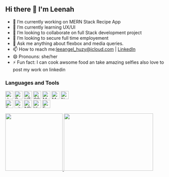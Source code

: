  ## Hi there 👋 I'm Leenah



- 🔭 I’m currently working on MERN Stack Recipe App
- 🌱 I’m currently learning UX/UI
- 👯 I’m looking to collaborate on full Stack development project
- 🤔 I’m looking to secure full time employement
- 💬 Ask me anything about flexbox and media queries.
- 📫 How to reach me:leeangel_huzy@icloud.com | [LinkedIn](https://www.linkedin.com/in/leenah-iqbal// "Leenah on LinkedIn")
- 😄 Pronouns: she/her 
- ⚡ Fun fact: I can cook awsome food an take amazing selfies also love to post my work on linkedin


### Languages and Tools

<p>
  <img src="https://img.shields.io/badge/JavaScript-0C1116?logo=javascript&logoColor=F7DF1E" alt="JavaScript logo" title="JavaScript" height="25" />
  <img src="https://img.shields.io/badge/React-0C1116?logo=react&logoColor=61DAFB" alt="React logo" title="React" height="25" />
  <img src="https://img.shields.io/badge/HTML5-0C1116?logo=html5&logoColor=E34F26" alt="HTML5 logo" title="HTML5" height="25" />
  <img src="https://img.shields.io/badge/CSS3-0C1116?logo=css3&logoColor=1572B6" alt="CSS3 logo" title="CSS3" height="25" />
  <img src="https://img.shields.io/badge/MongoDB-0C1116?logo=mongodb&logoColor=47A248" alt="MongoDB logo" title="MongoDB" height="25" />
  <img src="https://img.shields.io/badge/MySQL-0C1116?logo=mysql&logoColor=00758F" alt="MySQL logo" title="MySQL" height="25" />
  <img src="https://img.shields.io/badge/Node.js-0C1116?logo=node.js&logoColor=339933" alt="Node.js logo" title="Node.js" height="25" />
   <br>
  <img src="https://img.shields.io/badge/Express-0C1116?logo=express&logoColor=FFFFFF" alt="Express.js logo" title="Express.js" height="25" />
  <img src="https://img.shields.io/badge/git-0C1116?logo=git&logoColor=F05032" alt="git logo" title="git" height="25" />
  <img src="https://img.shields.io/badge/NPM-0C1116?logo=npm&logoColor=F7DF1E" alt="NPM logo" title="NPM" height="25" />
  <img src="https://img.shields.io/badge/VS%20Code-0C1116?logo=visual-studio-code&logoColor=007ACC" alt="Visual Studio Code logo" title="Visual Studio Code" height="25" />
  <img src="https://img.shields.io/badge/figma-0C1116?logo=express&logoColor=FFFFFF" alt="Express.js logo" title="Figma" height="25" />
  </p>
  
  
<a href ="https://github.com/rafaballerini">
<img height="180em" src="https://github-readme-stats.vercel.app/api?username=leenahiq&theme=radical&show_icons=true"/>

  
<img height="180em" width="280em" src="https://github-readme-stats.vercel.app/api/top-langs/?username=leenahiq&langs_count=5&theme=radical"/>
 </a>
<!--   ![Snake animation](https://github.com/rafaballerini2/leenahiq/blob/output/github-contribution-grid-snake-svg)
 -->

